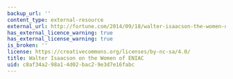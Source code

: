 ```yaml
---
backup_url: ''
content_type: external-resource
external_url: http://fortune.com/2014/09/18/walter-isaacson-the-women-of-eniac/
has_external_licence_warning: true
has_external_license_warning: true
is_broken: ''
license: https://creativecommons.org/licenses/by-nc-sa/4.0/
title: Walter Isaacson on the Women of ENIAC
uid: c8af34a2-98a1-4d02-bac2-9e3d7e16fabc
---
```

